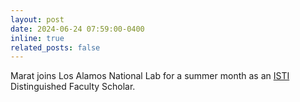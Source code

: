 ```yaml
---
layout: post
date: 2024-06-24 07:59:00-0400
inline: true
related_posts: false
---
```


Marat joins Los Alamos National Lab for a summer month as an [ISTI](https://collaboration.lanl.gov/nsec/information-science-and-technology-institute/) Distinguished Faculty Scholar. 
